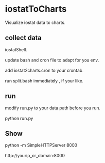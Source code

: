 # iostatToCharts

Visualize iostat data to charts.<br />  

## collect data
iostatShell.<br />  
update bash and cron file to adapt for you env.<br />  
add  iostat2charts.cron to your crontab.<br />  
run split.bash immediately , if your like.<br />  

## run
modify run.py to your data path before you run.<br />  
python run.py

## Show
python -m SimpleHTTPServer 8000 <br />  
http://yourip_or_domain:8000 <br />  



